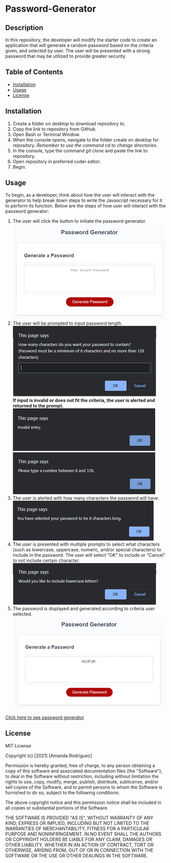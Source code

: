 # Password-Generator

## Description
In this repository, the developer will modify the starter code to create an application that will generate a random password based on the criteria given, and selected by user. The user will be presented with a strong password that may be utilized to provide greater security.

## Table of Contents
* [Installation](#installation)
* [Usage](#usage)
* [License](#license)

## Installation
1. Create a folder on desktop to download repository to.
2. Copy the link to repository from GitHub.
3. Open Bash or Terminal Window.
4. When the console opens, navigate to the folder create on desktop for repository. *Remember to use the command cd to change directories.*
5. In the console, type the command <i> git clone </i> and paste the link to repository.
6. Open repository in preferred coder editor.
7. Begin.

## Usage
To begin, as a developer, think about how the user will interact with the generator to help break down steps to write the Javascript necessary for it to perform its function. Below are the steps of how user will interact with the password generator:
1. The user will click the button to initiate the password generator. <br><img src="assets\images\pwd-generator.PNG" alt="image of password generator">
2. The user will be prompted to input password length. <br><img src="assets\images\pwdlengthprompt.PNG" alt="image of password length prompt">
<br>**If input is invalid or does not fit the criteria, the user is alerted and returned to the prompt.** <br><img src="assets\images\pwdlengthalert1.PNG" alt="image of password length alert for not meeting criteria"> <br><img src="assets\images\pwdlengthalert2.PNG" alt="image of password length alert for invalid entry">
3. The user is alerted with how many characters the password will have. <br><img src="assets\images\pwdlengthalert3.PNG" alt="image of password length alert for invalid entry">
4. The user is presented with multiple prompts to select what characters (such as lowercase, uppercase, numeric, and/or special characters) to include in the password. The user will select "OK" to include or "Cancel" to not include certain character. <br><img src="assets\images\lowercaseprompt.PNG" alt="image of one of the character prompts">
5. The password is displayed and generated according to criteria user selected. <br><img src="assets\images\pwdexample.PNG" alt="example of generated password">

[Click here to see password generator](https://amandardz.github.io/Password-Generator/)

## License
MIT License

Copyright (c) [2021] [Amanda Rodriguez]

Permission is hereby granted, free of charge, to any person obtaining a copy
of this software and associated documentation files (the "Software"), to deal
in the Software without restriction, including without limitation the rights
to use, copy, modify, merge, publish, distribute, sublicense, and/or sell
copies of the Software, and to permit persons to whom the Software is
furnished to do so, subject to the following conditions:

The above copyright notice and this permission notice shall be included in all
copies or substantial portions of the Software.

THE SOFTWARE IS PROVIDED "AS IS", WITHOUT WARRANTY OF ANY KIND, EXPRESS OR
IMPLIED, INCLUDING BUT NOT LIMITED TO THE WARRANTIES OF MERCHANTABILITY,
FITNESS FOR A PARTICULAR PURPOSE AND NONINFRINGEMENT. IN NO EVENT SHALL THE
AUTHORS OR COPYRIGHT HOLDERS BE LIABLE FOR ANY CLAIM, DAMAGES OR OTHER
LIABILITY, WHETHER IN AN ACTION OF CONTRACT, TORT OR OTHERWISE, ARISING FROM,
OUT OF OR IN CONNECTION WITH THE SOFTWARE OR THE USE OR OTHER DEALINGS IN THE
SOFTWARE.